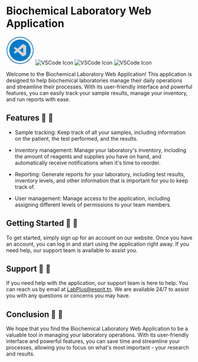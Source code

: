# Biochemical Laboratory Web Application

<img width="75px" src="https://github.com/Pedro-Murilo/icons-for-readme/blob/main/.github/vscode-icon.svg" alt="VSCode Icon" /> <img width="75px" src="https://th.bing.com/th/id/OIP.CIHazLUXhBCxiho2mE2glQHaGp?pid=ImgDet&rs=1" alt="VSCode Icon" /> <img width="75px" src="https://i.pinimg.com/originals/e6/f3/20/e6f3204bd34862cd764314637857e193.png" alt="VSCode Icon" /> <img width="75px" src="https://dwzv43nquktcm.cloudfront.net/wp-content/uploads/2018/03/image_news_get-1.jpg" alt="VSCode Icon" />




Welcome to the Biochemical Laboratory Web Application! This application is designed to help biochemical laboratories manage their daily operations and streamline their processes. With its user-friendly interface and powerful features, you can easily track your sample results, manage your inventory, and run reports with ease.


## Features :memo: :memo: 

- Sample tracking: Keep track of all your samples, including information on the patient, the test performed, and the results.

- Inventory management: Manage your laboratory's inventory, including the amount of reagents and supplies you have on hand, and automatically receive notifications when it's time to reorder.

- Reporting: Generate reports for your laboratory, including test results, inventory levels, and other information that is important for you to keep track of.

- User management: Manage access to the application, including assigning different levels of permissions to your team members.


## Getting Started :memo: :memo: 

To get started, simply sign up for an account on our website. Once you have an account, you can log in and start using the application right away. If you need help, our support team is available to assist you.
## Support :memo: :memo: 

If you need help with the application, our support team is here to help. You can reach us by email at LabPlus@esprit.tn. We are available 24/7 to assist you with any questions or concerns you may have.
## Conclusion :memo: :memo: 

We hope that you find the Biochemical Laboratory Web Application to be a valuable tool in managing your laboratory operations. With its user-friendly interface and powerful features, you can save time and streamline your processes, allowing you to focus on what's most important - your research and results.
